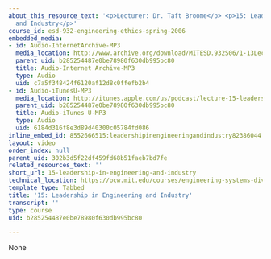 ```yaml
---
about_this_resource_text: '<p>Lecturer: Dr. Taft Broome</p> <p>15: Leadership in Engineering
  and Industry</p>'
course_id: esd-932-engineering-ethics-spring-2006
embedded_media:
- id: Audio-InternetArchive-MP3
  media_location: http://www.archive.org/download/MITESD.932S06/1-13Lecture15_LeadershipInEngineeringAndIndustry.mp3
  parent_uid: b285254487e0be78980f630db995bc80
  title: Audio-Internet Archive-MP3
  type: Audio
  uid: c7a5f348424f6120af12d8c0ffefb2b4
- id: Audio-iTunesU-MP3
  media_location: http://itunes.apple.com/us/podcast/lecture-15-leadership-in-engineering/id341597867?i=63739034
  parent_uid: b285254487e0be78980f630db995bc80
  title: Audio-iTunes U-MP3
  type: Audio
  uid: 6184d316f8e3d89d40300c05784fd086
inline_embed_id: 8552666515:leadershipinengineeringandindustry82386044
layout: video
order_index: null
parent_uid: 302b3d5f22df459fd68b51faeb7bd7fe
related_resources_text: ''
short_url: 15-leadership-in-engineering-and-industry
technical_location: https://ocw.mit.edu/courses/engineering-systems-division/esd-932-engineering-ethics-spring-2006/audio-lectures/15-leadership-in-engineering-and-industry
template_type: Tabbed
title: '15: Leadership in Engineering and Industry'
transcript: ''
type: course
uid: b285254487e0be78980f630db995bc80

---
```

None